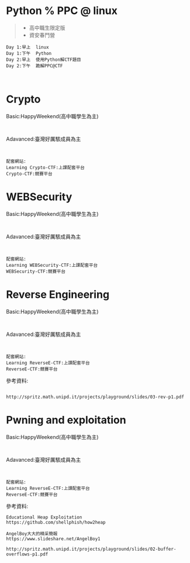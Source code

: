 #  Python % PPC @ linux

>* 高中職生限定版
>* 資安春鬥營
```
Day 1:早上  linux
Day 1:下午  Python
Day 2:早上  使用Python解CTF題目
Day 2:下午  跪解PPC@CTF
```


```


```


# Crypto

Basic:HappyWeekend(高中職學生為主)
```


```
Adavanced:臺灣好厲駭成員為主
```


```

```
配套網站: 
Learning Crypto-CTF:上課配套平台
Crypto-CTF:競賽平台
```

# WEBSecurity


Basic:HappyWeekend(高中職學生為主)
```


```
Adavanced:臺灣好厲駭成員為主
```


```

```
配套網站: 
Learning WEBSecurity-CTF:上課配套平台
WEBSecurity-CTF:競賽平台
```

# Reverse Engineering


Basic:HappyWeekend(高中職學生為主)
```


```
Adavanced:臺灣好厲駭成員為主
```


```

```
配套網站: 
Learning ReverseE-CTF:上課配套平台
ReverseE-CTF:競賽平台
```
參考資料:
```

http://spritz.math.unipd.it/projects/playground/slides/03-rev-p1.pdf
```

# Pwning and exploitation


Basic:HappyWeekend(高中職學生為主)
```


```
Adavanced:臺灣好厲駭成員為主
```


```

```
配套網站: 
Learning ReverseE-CTF:上課配套平台
ReverseE-CTF:競賽平台
```
參考資料:
```
Educational Heap Exploitation
https://github.com/shellphish/how2heap

AngelBoy大大的精采簡報
https://www.slideshare.net/AngelBoy1

http://spritz.math.unipd.it/projects/playground/slides/02-buffer-overflows-p1.pdf
```
